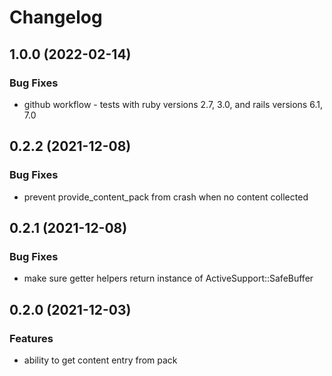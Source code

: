 # Changelog

## 1.0.0 (2022-02-14)

### Bug Fixes

* github workflow - tests with ruby versions 2.7, 3.0, and rails versions 6.1, 7.0

## 0.2.2 (2021-12-08)

### Bug Fixes

* prevent provide_content_pack from crash when no content collected

## 0.2.1 (2021-12-08)

### Bug Fixes

* make sure getter helpers return instance of ActiveSupport::SafeBuffer

## 0.2.0 (2021-12-03)

### Features

* ability to get content entry from pack
